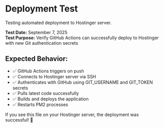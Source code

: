 # Deployment Test

Testing automated deployment to Hostinger server.

**Test Date:** September 7, 2025  
**Test Purpose:** Verify GitHub Actions can successfully deploy to Hostinger with new Git authentication secrets

## Expected Behavior:
- ✅ GitHub Actions triggers on push
- ✅ Connects to Hostinger server via SSH
- ✅ Authenticates with GitHub using GIT_USERNAME and GIT_TOKEN secrets
- ✅ Pulls latest code successfully 
- ✅ Builds and deploys the application
- ✅ Restarts PM2 processes

If you see this file on your Hostinger server, the deployment was successful! 🎉
